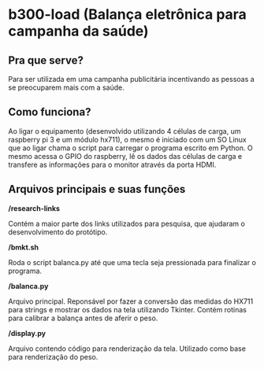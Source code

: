 # b300-load (Balança eletrônica para campanha da saúde)

## Pra que serve?

Para ser utilizada em uma campanha publicitária incentivando as pessoas a se preocuparem mais com a saúde.


## Como funciona?

Ao ligar o equipamento (desenvolvido utilizando 4 células de carga, um raspberry pi 3 e um módulo hx711), o mesmo é iniciado com um SO Linux que ao ligar chama o script para carregar o programa escrito em Python. O mesmo acessa o GPIO do raspberry, lê os dados das células de carga e transfere as informações para o monitor através da porta HDMI.


## Arquivos principais e suas funções

**/research-links**

Contém a maior parte dos links utilizados para pesquisa, que ajudaram o desenvolvimento do protótipo.

**/bmkt.sh**

Roda o script balanca.py até que uma tecla seja pressionada para finalizar o programa. 

**/balanca.py**

Arquivo principal. Reponsável por fazer a conversão das medidas do HX711 para strings e mostrar os dados na tela utilizando Tkinter. Contém rotinas para calibrar a balança antes de aferir o peso.

**/display.py**

Arquivo contendo código para renderização da tela. Utilizado como base para renderização do peso.